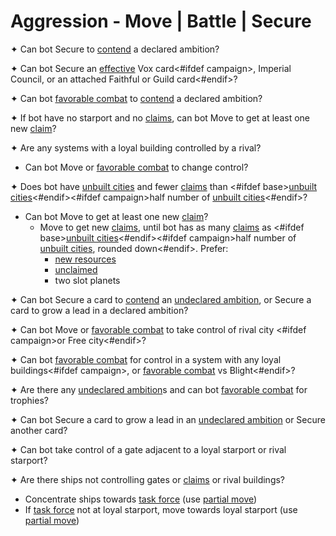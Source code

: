 # Aggression - Move | Battle | Secure

✦ <!-- priority=1 --> Can bot Secure to <ins>contend</ins> a declared ambition?

✦ <!-- priority=1.5 --> Can bot Secure an <ins>effective</ins> Vox card<#ifdef campaign>, Imperial Council, or an attached Faithful or Guild card<#endif>?

✦ <!-- priority=2 --> Can bot <ins>favorable combat</ins> to <ins>contend</ins> a declared ambition?

✦ <!-- Expand for starport priority=3 -->If bot have no starport and no <ins>claims</ins>, can bot Move to get at least one new <ins>claim</ins>?

✦ Are any systems with a loyal building controlled by a rival?

- <!-- priority=4 --> Can bot Move or <ins>favorable combat</ins> to change control?

✦ Does bot have <ins>unbuilt cities</ins> and fewer <ins>claims</ins> than <#ifdef base><ins>unbuilt cities</ins><#endif><#ifdef campaign>half number of <ins>unbuilt cities</ins><#endif>?

- Can bot Move to get at least one new <ins>claim</ins>?
	- <!-- Expand for city priority=5 --> Move to get new <ins>claims</ins>, until bot has as many <ins>claims</ins> as <#ifdef base><ins>unbuilt cities</ins><#endif><#ifdef campaign>half number of <ins>unbuilt cities</ins>, rounded down<#endif>. Prefer:
		- <ins>new resources</ins>
		- <ins>unclaimed</ins>
		- two slot planets

✦ <!-- priority=6 --> Can bot Secure a card to <ins>contend</ins> an <ins>undeclared ambition</ins>, <!-- priority=7 --> or Secure a card to grow a lead in a declared ambition?

✦ <!-- priority=10 --> Can bot Move or <ins>favorable combat</ins> to take control of rival city <#ifdef campaign>or Free city<#endif>?

✦ Can bot <ins>favorable combat</ins> for control in a system with any loyal buildings<#ifdef campaign>, or <ins>favorable combat</ins> vs Blight<#endif>?

✦ Are there any <ins>undeclared ambition</ins>s and can bot <ins>favorable combat</ins> for trophies?

✦ Can bot Secure a card to grow a lead in an <ins>undeclared ambition</ins> or Secure another card?

✦ Can bot take control of a gate adjacent to a loyal starport or rival starport?

✦ Are there ships not controlling gates or <ins>claims</ins> or rival buildings?

- Concentrate ships towards <ins>task force</ins> (use <ins>partial move</ins>)
- If <ins>task force</ins> not at loyal starport, move towards loyal starport (use <ins>partial move</ins>)

<div class="pagebreak"> </div>

